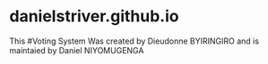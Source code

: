 # danielstriver.github.io
This
#Voting System
Was created by Dieudonne BYIRINGIRO and is maintaied by Daniel NIYOMUGENGA
